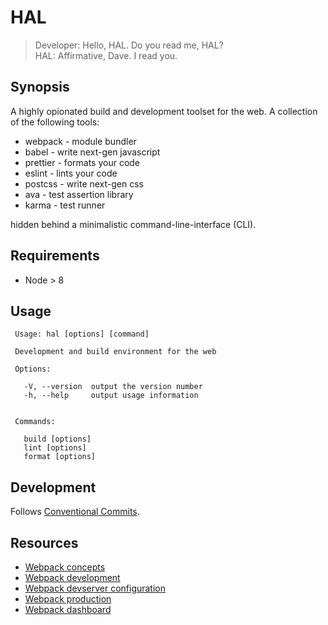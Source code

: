 # HAL

> Developer: Hello, HAL. Do you read me, HAL? <br>
> HAL: Affirmative, Dave. I read you.

## Synopsis

A highly opionated build and development toolset for the web. A collection
of the following tools:

* webpack - module bundler
* babel - write next-gen javascript
* prettier - formats your code
* eslint - lints your code
* postcss - write next-gen css
* ava - test assertion library
* karma - test runner

hidden behind a minimalistic command-line-interface (CLI).

## Requirements

* Node > 8

## Usage

```
 Usage: hal [options] [command]

 Development and build environment for the web

 Options:

   -V, --version  output the version number
   -h, --help     output usage information


 Commands:

   build [options]
   lint [options]
   format [options]

```

## Development

Follows [Conventional Commits](https://conventionalcommits.org/).

## Resources

* [Webpack concepts](https://webpack.js.org/concepts/output/)
* [Webpack development](https://webpack.js.org/guides/development/)
* [Webpack devserver configuration](https://webpack.js.org/configuration/dev-server)
* [Webpack production](https://webpack.js.org/guides/production/)
* [Webpack dashboard](https://github.com/FormidableLabs/webpack-dashboard)

